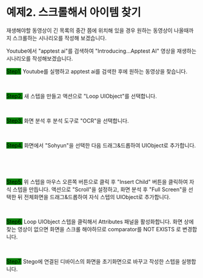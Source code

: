 # 예제2. 스크롤해서 아이템 찾기

재생해야할 동영상이 긴 목록의 중간 쯤에 위치해 있을 경우 원하는 동영상이 나올때까지 스크롤하는 시나리오를 작성해 보겠습니다.

Youtube에서 "apptest ai"를 검색하여 "Introducing...Apptest AI" 영상을 재생하는 시나리오를 작성해보겠습니다.

<mark style="background-color:green;">Step1.</mark> Youtube를 실행하고 apptest ai를 검색한 후에 원하는 동영상을 찾습니다.&#x20;

<figure><img src="../.gitbook/assets/스크린샷 2022-09-22 오후 6.22.45.png" alt=""><figcaption></figcaption></figure>

<mark style="background-color:green;">Step2.</mark> 새 스텝을 만들고 액션으로 "Loop UIObject"를 선택합니다.

<figure><img src="../.gitbook/assets/스크린샷 2022-09-22 오후 6.25.57.png" alt=""><figcaption></figcaption></figure>

<mark style="background-color:green;">Step3.</mark> 화면 분석 후 분석 도구로 "OCR"을 선택합니다.

<figure><img src="../.gitbook/assets/스크린샷 2022-09-23 오전 11.15.54.png" alt=""><figcaption></figcaption></figure>

<mark style="background-color:green;">Step4.</mark> 화면에서 "Sohyun"을 선택한 다음 드래그&드롭하여 UIObject로 추가합니다.&#x20;

<figure><img src="../.gitbook/assets/스크린샷 2022-09-23 오전 11.18.13.png" alt=""><figcaption></figcaption></figure>

<figure><img src="../.gitbook/assets/스크린샷 2022-09-23 오전 11.18.58.png" alt=""><figcaption></figcaption></figure>

<mark style="background-color:green;">Step5.</mark> 위 스텝을 마우스 오른쪽 버튼으로 클릭 후 "Insert Child" 버튼을 클릭하여 자식 스텝을 만듭니다. 액션으로 "Scroll"을 설정하고, 화면 분석 후 "Full Screen"을 선택한 뒤 전체화면을 드래그&드롭하여 자식 스텝의 UIObject로 추가합니다.&#x20;

<figure><img src="../.gitbook/assets/스크린샷 2022-09-23 오전 11.20.11.png" alt=""><figcaption></figcaption></figure>

<mark style="background-color:green;">Step6.</mark> Loop UIObject 스텝을 클릭해서 Attributes 패널을 활성화합니다. 화면 상에 찾는 영상이 없으면 화면을 스크롤 해야하므로 comparator를 NOT EXISTS 로 변경합니다.&#x20;

<figure><img src="../.gitbook/assets/스크린샷 2022-09-23 오전 11.21.30.png" alt=""><figcaption></figcaption></figure>

<mark style="background-color:green;">Step7.</mark> Stego에 연결된 디바이스의 화면을 초기화면으로 바꾸고 작성한 스텝을 실행합니다.

<figure><img src="../.gitbook/assets/스크린샷 2022-09-23 오후 3.05.03.png" alt=""><figcaption></figcaption></figure>
